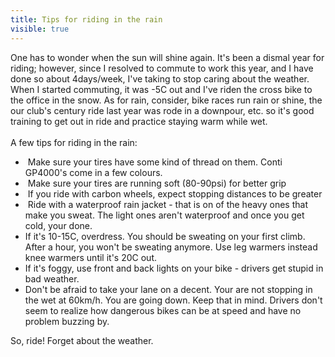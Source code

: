 ---title: Tips for riding in the rainvisible: true---<span id="aa43db4b-62f8-4cd5-ba99-38cc8bcb4e98">One has to wonder when the sun will shine again. It's been a dismal year for riding; however, since I resolved to commute to work this year, and I have done so about 4days/week, I've taking to stop caring about the weather. When I started commuting, it was -5C out and I've riden the cross bike to the office in the snow. As for rain, consider, bike races run rain or shine, the our club's century ride last year was rode in a downpour, etc. so it's good training to get out in ride and practice staying warm while wet.<br /> <br /> A few tips for riding in the rain:<br /></span>

  * <span id="aa43db4b-62f8-4cd5-ba99-38cc8bcb4e98">&nbsp;Make sure your tires have some kind of thread on them. Conti GP4000's come in a few colours.<br /></span>
  * <span id="aa43db4b-62f8-4cd5-ba99-38cc8bcb4e98">&nbsp;Make sure your tires are running soft (80-90psi) for better grip</span>
  * <span id="aa43db4b-62f8-4cd5-ba99-38cc8bcb4e98">&nbsp;If you ride with carbon wheels, expect stopping distances to be greater</span>
  * <span id="aa43db4b-62f8-4cd5-ba99-38cc8bcb4e98">&nbsp;Ride with a waterproof rain jacket - that is on of the heavy ones that make you sweat. The light ones aren't waterproof and once you get cold, your done.</span>
  *  <span id="aa43db4b-62f8-4cd5-ba99-38cc8bcb4e98">If it's 10-15C, overdress. You should be sweating on your first climb. After a hour, you won't be sweating anymore. Use leg warmers instead knee warmers until it's 20C out.</span>
  *  <span id="aa43db4b-62f8-4cd5-ba99-38cc8bcb4e98">If it's foggy, use front and back lights on your bike - drivers get stupid in bad weather.</span>
  * <span id="aa43db4b-62f8-4cd5-ba99-38cc8bcb4e98">Don't be afraid to take your lane on a decent. Your are not stopping in the wet at 60km/h. You are going down. Keep that in mind. Drivers don't seem to realize how dangerous bikes can be at speed and have no problem buzzing by.<br /></span>

<span>So, ride! Forget about the weather.</span>

<span><br /></span>